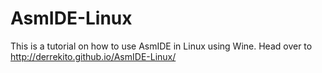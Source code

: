 AsmIDE-Linux
============

This is a tutorial on how to use AsmIDE in Linux using Wine. Head over to http://derrekito.github.io/AsmIDE-Linux/
